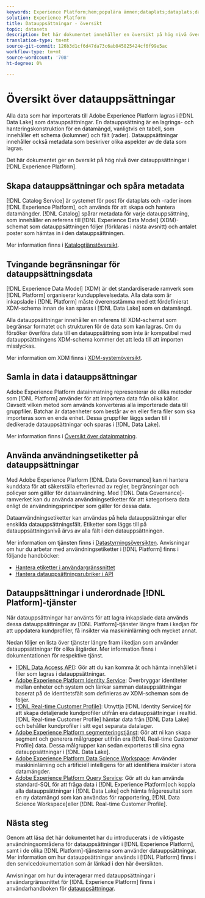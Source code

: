 ```yaml
---
keywords: Experience Platform;hem;populära ämnen;dataplats;dataplats;datahantering;datahantering;rad;rad;datatyp;datatyp;datatyper;datatyp
solution: Experience Platform
title: Datauppsättningar - översikt
topic: datasets
description: Det här dokumentet innehåller en översikt på hög nivå över datauppsättningar i Experience Platform.
translation-type: tm+mt
source-git-commit: 126b3d1cf6d47da73c6ab045825424cf6f99e5ac
workflow-type: tm+mt
source-wordcount: '708'
ht-degree: 0%

---
```



# Översikt över datauppsättningar

Alla data som har importerats till Adobe Experience Platform lagras i [!DNL Data Lake] som datauppsättningar. En datauppsättning är en lagrings- och hanteringskonstruktion för en datamängd, vanligtvis en tabell, som innehåller ett schema (kolumner) och fält (rader). Datauppsättningar innehåller också metadata som beskriver olika aspekter av de data som lagras.

Det här dokumentet ger en översikt på hög nivå över datauppsättningar i [!DNL Experience Platform].

## Skapa datauppsättningar och spåra metadata

[!DNL Catalog Service] är systemet för post för dataplats och -rader inom  [!DNL Experience Platform], och används för att skapa och hantera datamängder. [!DNL Catalog] spårar metadata för varje datauppsättning, som innehåller en referens till  [!DNL Experience Data Model] (XDM)-schemat som datauppsättningen följer (förklaras i nästa avsnitt) och antalet poster som hämtas in i den datauppsättningen.

Mer information finns i [Katalogtjänstöversikt](../home.md).

## Tvingande begränsningar för datauppsättningsdata

[!DNL Experience Data Model] (XDM) är det standardiserade ramverk som  [!DNL Platform] organiserar kundupplevelsedata. Alla data som är inkapslade i [!DNL Platform] måste överensstämma med ett fördefinierat XDM-schema innan de kan sparas i [!DNL Data Lake] som en datamängd.

Alla datauppsättningar innehåller en referens till XDM-schemat som begränsar formatet och strukturen för de data som kan lagras. Om du försöker överföra data till en datauppsättning som inte är kompatibel med datauppsättningens XDM-schema kommer det att leda till att importen misslyckas.

Mer information om XDM finns i [XDM-systemöversikt](../../xdm/home.md).

## Samla in data i datauppsättningar

Adobe Experience Platform datainmatning representerar de olika metoder som [!DNL Platform] använder för att importera data från olika källor. Oavsett vilken metod som används konverteras alla importerade data till gruppfiler. Batchar är dataenheter som består av en eller flera filer som ska importeras som en enda enhet. Dessa gruppfiler läggs sedan till i dedikerade datauppsättningar och sparas i [!DNL Data Lake].

Mer information finns i [Översikt över datainmatning](../../ingestion/home.md).

## Använda användningsetiketter på datauppsättningar

Med Adobe Experience Platform [!DNL Data Governance] kan ni hantera kunddata för att säkerställa efterlevnad av regler, begränsningar och policyer som gäller för dataanvändning. Med [!DNL Data Governance]-ramverket kan du använda användningsetiketter för att kategorisera data enligt de användningsprinciper som gäller för dessa data.

Dataanvändningsetiketter kan användas på hela datauppsättningar eller enskilda datauppsättningsfält. Etiketter som läggs till på datauppsättningsnivå ärvs av alla fält i den datauppsättningen.

Mer information om tjänsten finns i [Datastyrningsöversikten](../../data-governance/home.md). Anvisningar om hur du arbetar med användningsetiketter i [!DNL Platform] finns i följande handböcker:

* [Hantera etiketter i användargränssnittet](../../data-governance/labels/user-guide.md)
* [Hantera datauppsättningsrubriker i API](../../data-governance/labels/dataset-api.md)

## Datauppsättningar i underordnade [!DNL Platform]-tjänster

När datauppsättningar har använts för att lagra inkapslade data används dessa datauppsättningar av [!DNL Platform]-tjänster längre fram i kedjan för att uppdatera kundprofiler, få insikter via maskininlärning och mycket annat.

Nedan följer en lista över tjänster längre fram i kedjan som använder datauppsättningar för olika åtgärder. Mer information finns i dokumentationen för respektive tjänst.

* [[!DNL Data Access API]](../../data-access/home.md): Gör att du kan komma åt och hämta innehållet i filer som lagras i datauppsättningar.
* [Adobe Experience Platform Identity Service](../../identity-service/home.md): Överbryggar identiteter mellan enheter och system och länkar samman datauppsättningar baserat på de identitetsfält som definieras av XDM-scheman som de följer.
* [[!DNL Real-time Customer Profile]](../../profile/home.md): Utnyttja  [!DNL Identity Service] för att skapa detaljerade kundprofiler utifrån era datauppsättningar i realtid. [!DNL Real-time Customer Profile] hämtar data från  [!DNL Data Lake] och behåller kundprofiler i sitt eget separata datalager.
* [Adobe Experience Platform segmenteringstjänst](../../segmentation/home.md): Gör att ni kan skapa segment och generera målgrupper utifrån era  [!DNL Real-time Customer Profile] data. Dessa målgrupper kan sedan exporteras till sina egna datauppsättningar i [!DNL Data Lake].
* [Adobe Experience Platform Data Science Workspace](../../data-science-workspace/home.md): Använder maskininlärning och artificiell intelligens för att identifiera insikter i stora datamängder.
* [Adobe Experience Platform Query Service](../../query-service/home.md): Gör att du kan använda standard-SQL för att fråga data i  [!DNL Experience Platform]och koppla alla datauppsättningar i  [!DNL Data Lake] och hämta frågeresultat som en ny datamängd som kan användas för rapportering,  [!DNL Data Science Workspace]eller  [!DNL Real-time Customer Profile].

## Nästa steg

Genom att läsa det här dokumentet har du introducerats i de viktigaste användningsområdena för datauppsättningar i [!DNL Experience Platform], samt i de olika [!DNL Platform]-tjänsterna som använder datauppsättningar. Mer information om hur datauppsättningar används i [!DNL Platform] finns i den servicedokumentation som är länkad i den här översikten.

Anvisningar om hur du interagerar med datauppsättningar i användargränssnittet för [!DNL Experience Platform] finns i användarhandboken för [datauppsättningar](user-guide.md).